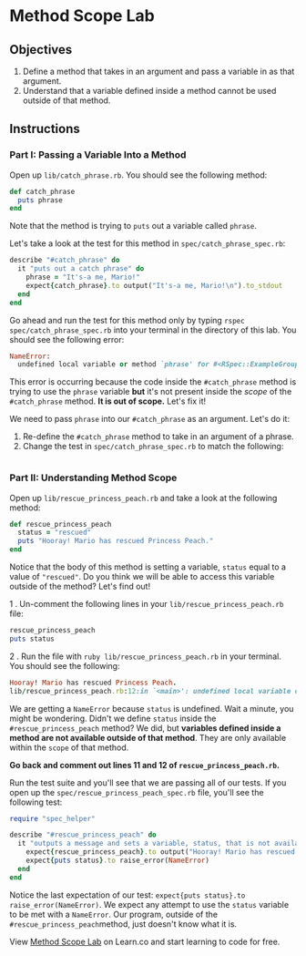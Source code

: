 # Method Scope Lab

## Objectives

1. Define a method that takes in an argument and pass a variable in as that argument.
2. Understand that a variable defined inside a method cannot be used outside of that method.

## Instructions

### Part I: Passing a Variable Into a Method

Open up `lib/catch_phrase.rb`. You should see the following method:

```ruby
def catch_phrase
  puts phrase
end
```

Note that the method is trying to `puts` out a variable called `phrase`.

Let's take a look at the test for this method in `spec/catch_phrase_spec.rb`:

```ruby
describe "#catch_phrase" do
  it "puts out a catch phrase" do
    phrase = "It's-a me, Mario!"
    expect{catch_phrase}.to output("It's-a me, Mario!\n").to_stdout
  end
end
```

Go ahead and run the test for this method only by typing `rspec
spec/catch_phrase_spec.rb` into your terminal in the directory of this lab. You
should see the following error:

```ruby
NameError:
  undefined local variable or method `phrase' for #<RSpec::ExampleGroups::CatchPhrase:0x007f87b9cf04c0>
```

This error is occurring because the code inside the `#catch_phrase` method is
trying to use the `phrase` variable **but** it's not present inside the _scope_
of the `#catch_phrase` method. **It is out of scope.** Let's fix it!

We need to pass `phrase` into our `#catch_phrase` as an argument. Let's do it:

1. Re-define the `#catch_phrase` method to take in an argument of a phrase.
2. Change the test in `spec/catch_phrase_spec.rb` to match the following:

```ruby

```

### Part II: Understanding Method Scope

Open up `lib/rescue_princess_peach.rb` and take a look at the following method:

```ruby
def rescue_princess_peach
  status = "rescued"
  puts "Hooray! Mario has rescued Princess Peach."
end
```

Notice that the body of this method is setting a variable, `status` equal to a
value of `"rescued"`. Do you think we will be able to access this variable
outside of the method? Let's find out!

1 . Un-comment the following lines in your `lib/rescue_princess_peach.rb` file:

```ruby
rescue_princess_peach
puts status
```

2 . Run the file with `ruby lib/rescue_princess_peach.rb` in your terminal. You should see the following:

```ruby
Hooray! Mario has rescued Princess Peach.
lib/rescue_princess_peach.rb:12:in `<main>': undefined local variable or method `status' for main:Object (NameError)
```

We are getting a `NameError` because `status` is undefined. Wait a minute, you
might be wondering. Didn't we define `status` inside the
`#rescue_princess_peach` method? We did, but **variables defined inside a
method are not available outside of that method**. They are only available
within the `scope` of that method.

**Go back and comment out lines 11 and 12 of `rescue_princess_peach.rb`.**

Run the test suite and you'll see that we are passing all of our tests. If you
open up the `spec/rescue_princess_peach_spec.rb` file, you'll see the following
test:

```ruby
require "spec_helper"

describe "#rescue_princess_peach" do
  it "outputs a message and sets a variable, status, that is not available outside of this method" do
    expect{rescue_princess_peach}.to output("Hooray! Mario has rescued Princess Peach.\n").to_stdout
    expect{puts status}.to raise_error(NameError)
  end
end
```

Notice the last expectation of our test: `expect{puts status}.to
raise_error(NameError)`. We expect any attempt to use the `status` variable to
be met with a `NameError`. Our program, outside of the
`#rescue_princess_peach`method, just doesn't know what it is.

<p class='util--hide'>View <a href='https://learn.co/lessons/method-scope-lab'>Method Scope Lab</a> on Learn.co and start learning to code for free.</p>

